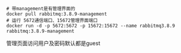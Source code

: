 ```shell
# 带management是有管理界面的
docker pull rabbitmq:3.8.9-management
# 运行 5672通信端口、15672管理界面端口
docker run -d -p 5672:5672 -p 15672:15672 --name rabbitmq3.8.9 rabbitmq:3.8.9-management
```

管理页面访问用户及密码默认都是guest

